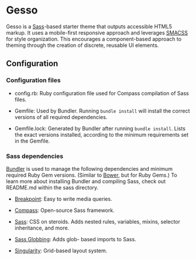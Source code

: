 # Gesso

Gesso is a [Sass](http://sass-lang.com/)-based starter theme that outputs
accessible HTML5 markup. It uses a mobile-first responsive approach and
leverages [SMACSS](https://smacss.com/) for style organization. This 
encourages a component-based approach to theming through the creation of
discrete, reusable UI elements.


## Configuration 

### Configuration files

* config.rb: Ruby configuration file used for Compass compilation of Sass
files.

* Gemfile: Used by Bundler. Running `bundle install` will install the
correct versions of all required dependencies.

* Gemfile.lock: Generated by Bundler after running `bundle install`. Lists
the exact versions installed, according to the minimum requirements set in the
Gemfile.

### Sass dependencies

[Bundler](http://bundler.io) is used to manage the following dependencies and
minimum required Ruby Gem versions. (Similar to [Bower](http://bower.io/), but
for Ruby Gems.) To learn more about installing Bundler and compiling Sass, check
out README.md within the sass directory.

* [Breakpoint](http://breakpoint-sass.com): Easy to write media queries.

* [Compass](http://compass-style.org): Open-source Sass framework.

* [Sass](http://sass-lang.com): CSS on steroids. Adds nested rules, variables,
mixins, selector inheritance, and more.

* [Sass Globbing](https://github.com/chriseppstein/sass-globbing): Adds glob-
based imports to Sass.

* [Singularity](http://singularity.gs): Grid-based layout system.


 
